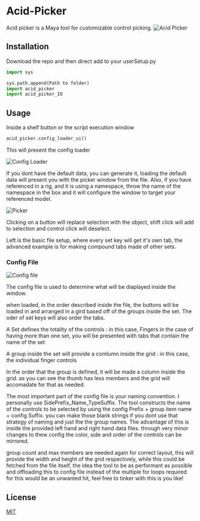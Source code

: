 # Acid-Picker

Acid picker is a Maya tool for customizable control picking.
![Acid Picker](https://i.imgur.com/RXbu522.gif)

## Installation

Download the repo and then direct add to your userSetup.py

```python
import sys

sys.path.append(Path to folder) 
import acid_picker
import acid_picker_IO
```

## Usage

Inside a shelf button or the script execution window

```python
acid_picker.config_loader_ui()
```

This will present the config loader

![Config Loader](https://i.imgur.com/IrMrnYf.png)

If you dont have the default data, you can generate it, loading the default data will present you with the picker window from the file. Also, if you have referenced in a rig, and it is using a namespace, throw the name of the namespace in the box and it will configure the window to target your referenced model.

![Picker](https://i.imgur.com/6QVJEuF.png)

Clicking on a button will replace selection with the object, shift click will add to selection and control click will deselect. 

Left is the basic file setup, where every set key will get it's own tab, the advanced example is for making compound tabs made of other sets.

### Config File

![Config file](https://i.imgur.com/KCbjglf.png)

The config file is used to determine what will be diaplayed inside the window.

when loaded, in the order described inside the file, the buttons will be loaded in and arranged in a gird based off of the groups inside the set. The oder of set keys will also order the tabs.

A Set defines the totality of the controls : in this case, Fingers
in the case of having more than one set, you will be presented with tabs that contain the name of the set

A group inside the set will provide a comlumn inside the grid : in this case, the individual finger controls

In the order that the group is defined, it will be made a column inside the grid. as you can see the thumb has less members and the grid will accomadate for that as needed.

The most important part of the config file is your naming convention. I personally use SidePrefix_Name_TypeSuffix. The tool constructs the name of the controls to be selected by using the config Prefix + group item name + config Suffix. you can make those blank strings if you dont use that strategy of naming and just the the group names. The advantage of this is inside the provided left hand and right hand data files. through very minor changes to thew config the color, side and order of the controls can be mirrored.

group count and max members are needed again for correct layout, this will provide the width and height of the grid respectively, while this could be fetched from the file itself, the idea the tool to be as performant as possible and offloading this to config file instead of the multiple for loops required for this would be an unwanted hit, feel free to tinker with this is you like!


## License
[MIT](https://choosealicense.com/licenses/mit/)
